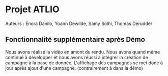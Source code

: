 # Projet ATLIO

Auteurs : Enora Danilo, Yoann Dewilde, Samy Solhi, Thomas Derudder

## Fonctionnalité supplémentaire après Démo

Nous avons réalisé la vidéo en amont du rendu.
Nous avons quand même continué à développer et nous avons réussi à intégrer la création de campagne à la base de donnée.
L'affichage des campagnes se met donc à jour après ajout d'une campagne. (contrairement à dans la démo)

